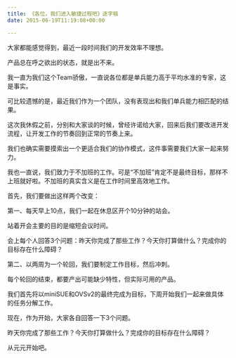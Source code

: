 ```yaml
---
title: 《各位，我们进入敏捷过程吧》逐字稿
date: 2015-06-19T11:19:08+00:00

---
```

大家都能感觉得到，最近一段时间我们的开发效率不理想。

产品总在呼之欲出的状态，就是出不来。

我一直为我们这个Team骄傲，一直说各位都是单兵能力高于平均水准的专家，这是事实。

可比较遗憾的是，最近我们作为一个团队，没有表现出和我们单兵能力相匹配的结果。

这次我休假之前，分别和大家谈的时候，曾经许诺给大家，回来后我们要改进开发流程，让开发工作的节奏回到正常的节奏上来。

我们也确实需要摸索出一个更适合我们的协作模式，这件事需要我们大家一起来努力。

我也一直说，我们致力于不加班的工作。可是“不加班”肯定不是最终目标，那样不上班就好啦。不加班的真实含义是在工作时间里高效地工作。

首先，我们要做出这样两个改变：

第一、每天早上10点，我们一起在休息区开个10分钟的站会。

站着开会主要的目的是缩短会议时间。

会上每个人回答3个问题：昨天你完成了那些工作？今天你打算做什么？完成你的目标存在什么障碍？

第二、以两周为一个轮回，我们要制定工作目标，然后冲刺。

每个轮回的结束，都要产出可能缺少特性，但实际可用的产品。

我们首先将以miniSUE和OVSv2的最终完成为目标，下周开始我们一起来做具体的任务分解工作。

现在，作为开始，大家各自回答一下3个问题。

昨天你完成了那些工作？今天你打算做什么？完成你的目标存在什么障碍？

从元元开始吧。

